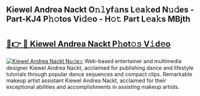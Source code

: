 ## Kiewel Andrea Nackt O𝚗𝚕yf𝚊ns L𝚎a𝚔ed N𝚞𝚍es - Part-KJ4 P𝚑𝚘tos Vi𝚍𝚎o - H𝚘𝚝 Part L𝚎a𝚔s MBjth

# <h2><a href="http://kff8i5l.oniu.top/?m=Kiewel+Andrea+Nackt">🔗👉 🔴 Kiewel Andrea Nackt P𝚑ot𝚘𝚜 V𝚒d𝚎o</a></h2>

[![Kiewel Andrea Nackt Nu𝚍e𝚜](https://i.imgur.com/0qMVB7G.gif)](http://kff8i5l.oniu.top/?m=Kiewel+Andrea+Nackt)
Web-based entertainer and multimedia designer Kiewel Andrea Nackt, acclaimed for publishing dance and lifestyle tutorials through popular dance sequences and compact clips. Remarkable makeup artist assistant Kiewel Andrea Nackt, acclaimed for their exceptional abilities and accomplishments in assisting makeup artists.  
